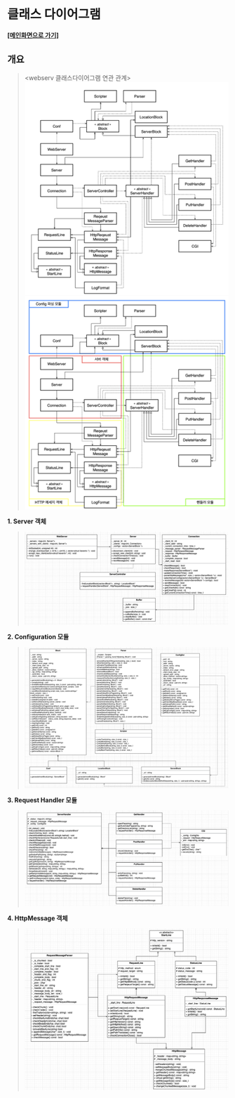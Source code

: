 # **클래스 다이어그램**
**[[메인화면으로 가기]](https://github.com/wkdtpgns5016/webserve)**

## **개요**
> <webserv 클래스다이어그램 연관 관계>
> ![classdiagram1](./resource/classdiagram1.png)
> ![classdiagram2](./resource/classdiagram2.png)

**1. Server 객체** </br>
> ![server_diagram](./resource/server_diagram.png)

**2. Configuration 모듈** </br>
> ![configuration_module_diagram](./resource/configuration_module_diagram.png)

**3. Request Handler 모듈** </br>
> ![reqeust_handler_module_diagram](./resource/reqeust_handler_module_diagram.png)

**4. HttpMessage 객체** </br>
> ![http_message_diagram](./resource/http_message_diagram.png)
